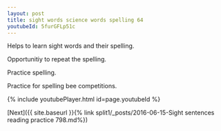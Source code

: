 ```yaml
---
layout: post
title: sight words science words spelling 64
youtubeId: 5furGFLp51c
---
```

 
 
Helps to learn sight words and their spelling.

Opportunitiy to repeat the spelling. 

Practice spelling. 
 
Practice for spelling bee competitions. 
 
{% include youtubePlayer.html id=page.youtubeId %}
 
 

[Next]({{ site.baseurl }}{% link  split1/_posts/2016-06-15-Sight sentences reading practice 798.md%})
 
